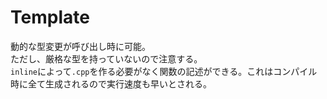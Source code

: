 # Template  

動的な型変更が呼び出し時に可能。  
ただし、厳格な型を持っていないので注意する。  
`inline`によって`.cpp`を作る必要がなく関数の記述ができる。これはコンパイル時に全て生成されるので実行速度も早いとされる。
